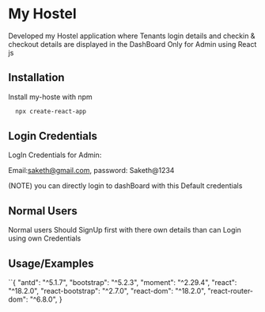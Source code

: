 # My Hostel

Developed my Hostel application where Tenants login details and checkin & checkout details are displayed in the DashBoard Only for Admin using React js


## Installation

Install my-hoste with npm

```bash
  npx create-react-app
```
  
    
## Login Credentials

LogIn Credentials for Admin:

Email:saketh@gmail.com,
password: Saketh@1234

(NOTE) you can directly login to dashBoard with this Default credentials

## Normal Users
Normal users Should SignUp first with there own details than can Login using own Credentials
## Usage/Examples

``{
    "antd": "^5.1.7",
    "bootstrap": "^5.2.3",
    "moment": "^2.29.4",
    "react": "^18.2.0",
    "react-bootstrap": "^2.7.0",
    "react-dom": "^18.2.0",
    "react-router-dom": "^6.8.0",
}

```

